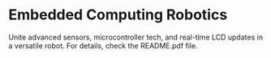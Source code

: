 # Embedded Computing Robotics
Unite advanced sensors, microcontroller tech, and real-time LCD updates in a versatile robot.
For details, check the README.pdf file.
